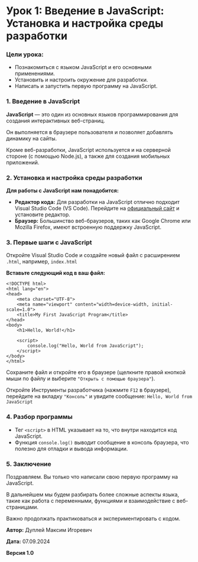 # Урок 1: Введение в JavaScript: Установка и настройка среды разработки

### Цели урока:

- Познакомиться с языком JavaScript и его основными применениями.
- Установить и настроить окружение для разработки.
- Написать и запустить первую программу на JavaScript.

### 1. Введение в JavaScript

**JavaScript** — это один из основных языков программирования для создания интерактивных веб-страниц.

Он выполняется в браузере пользователя и позволяет добавлять динамику на сайты.

Кроме веб-разработки, JavaScript используется и на серверной стороне (с помощью Node.js), а также для создания мобильных приложений.

### 2. Установка и настройка среды разработки

**Для работы с JavaScript нам понадобится:**

- **Редактор кода:** Для разработки на JavaScript отлично подходит Visual Studio Code (VS Code). Перейдите на [официальный сайт](https://code.visualstudio.com/) и установите редактор.
- **Браузер:** Большинство веб-браузеров, таких как Google Chrome или Mozilla Firefox, имеют встроенную поддержку JavaScript.

### 3. Первые шаги с JavaScript

Откройте Visual Studio Code и создайте новый файл с расширением `.html`, например, `index.html`

**Вставьте следующий код в ваш файл:**

```
<!DOCTYPE html>
<html lang="en">
<head>
    <meta charset="UTF-8">
    <meta name="viewport" content="width=device-width, initial-scale=1.0">
    <title>My First JavaScript Program</title>
</head>
<body>
    <h1>Hello, World!</h1>

    <script>
        console.log("Hello, World from JavaScript");
    </script>
</body>
</html>
```

Сохраните файл и откройте его в браузере (щелкните правой кнопкой мыши по файлу и выберите `"Открыть с помощью браузера"`).

Откройте Инструменты разработчика (нажмите `F12` в браузере), перейдите на вкладку `"Консоль"` и увидите сообщение: `Hello, World from JavaScript`

### 4. Разбор программы

- Тег `<script>` в HTML указывает на то, что внутри находится код JavaScript.
- Функция `console.log()` выводит сообщение в консоль браузера, что полезно для отладки и вывода информации.

### 5. Заключение

Поздравляем. Вы только что написали свою первую программу на JavaScript.

В дальнейшем мы будем разбирать более сложные аспекты языка, такие как работа с переменными, функциями и взаимодействие с веб-страницами.

Важно продолжать практиковаться и экспериментировать с кодом.



**Автор:** Дуплей Максим Игоревич

**Дата:** 07.09.2024

**Версия 1.0**